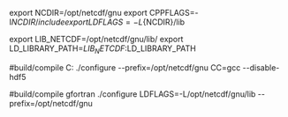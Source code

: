 export NCDIR=/opt/netcdf/gnu
export CPPFLAGS=-I${NCDIR}/include
export LDFLAGS=-L${NCDIR}/lib

export LIB_NETCDF=/opt/netcdf/gnu/lib/
export LD_LIBRARY_PATH=$LIB_NETCDF:$LD_LIBRARY_PATH


#build/compile C:
./configure --prefix=/opt/netcdf/gnu  CC=gcc --disable-hdf5


#build/compile gfortran
./configure LDFLAGS=-L/opt/netcdf/gnu/lib --prefix=/opt/netcdf/gnu
